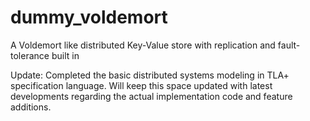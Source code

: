 # dummy_voldemort
A Voldemort like distributed Key-Value store with replication and fault-tolerance built in

<p1>Update: Completed the basic distributed systems modeling in TLA+ specification language. Will keep this space updated with latest developments regarding the actual implementation code and feature additions.</p1>
